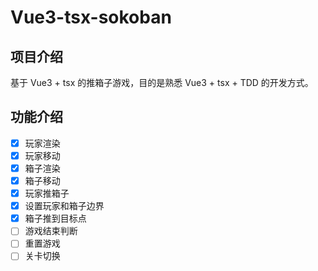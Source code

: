 # Vue3-tsx-sokoban

## 项目介绍

基于 Vue3 + tsx 的推箱子游戏，目的是熟悉 Vue3 + tsx + TDD 的开发方式。

## 功能介绍
- [x] 玩家渲染
- [x] 玩家移动
- [x] 箱子渲染
- [x] 箱子移动
- [x] 玩家推箱子
- [x] 设置玩家和箱子边界
- [x] 箱子推到目标点
- [ ] 游戏结束判断
- [ ] 重置游戏
- [ ] 关卡切换
